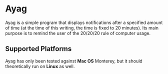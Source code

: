 # Ayag

Ayag is a simple program that displays notifications after a
specified amount of time (at the time of this writing, the time is fixed to 20 minutes). Its main purpose is to remind the user of the 20/20/20 rule of computer usage.

## Supported Platforms
Ayag has only been tested against **Mac OS** Monterey, but it should theoretically run on **Linux** as well. 
